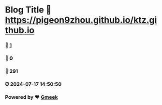 # Blog Title :link: https://pigeon9zhou.github.io/ktz.github.io 
### :page_facing_up: [1](https://pigeon9zhou.github.io/ktz.github.io/tag.html) 
### :speech_balloon: 0 
### :hibiscus: 291 
### :alarm_clock: 2024-07-17 14:50:50 
### Powered by :heart: [Gmeek](https://github.com/Meekdai/Gmeek)
